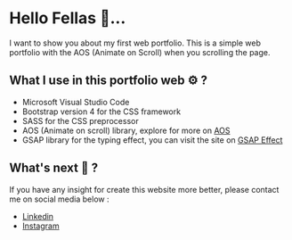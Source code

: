 # Hello Fellas 👋...

I want to show you about my first web portfolio. This is a simple web portfolio with the AOS (Animate on Scroll) when you scrolling the page.

## What I use in this portfolio web ⚙️ ?
- Microsoft Visual Studio Code
- Bootstrap version 4 for the CSS framework 
- SASS for the CSS preprocessor
- AOS (Animate on scroll) library, explore for more on [AOS](https://michalsnik.github.io/aos/)
- GSAP library for the typing effect, you can visit the site on [GSAP Effect](https://greensock.com/gsap/)

## What's next 🤔 ?

If you have any insight for create this website more better, please contact me on social media below :

- [Linkedin](https://linkedin.com/in/dava-daviar-saputra-116a44221?)
- [Instagram](https://instagram.com/davadaviarsaputra)


